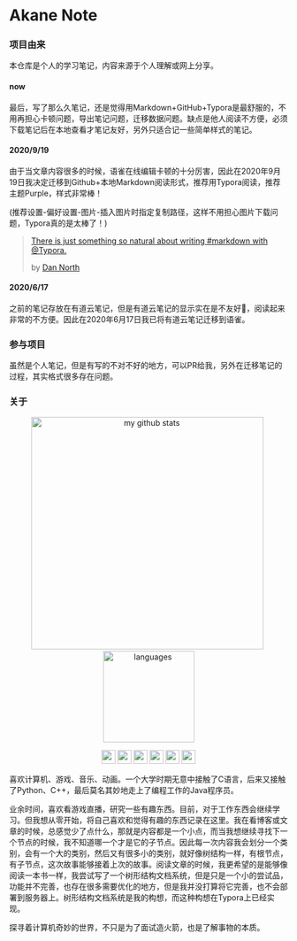 # Akane Note

### 项目由来

本仓库是个人的学习笔记，内容来源于个人理解或网上分享。



#### now

最后，写了那么久笔记，还是觉得用Markdown+GitHub+Typora是最舒服的，不用再担心卡顿问题，导出笔记问题，迁移数据问题。缺点是他人阅读不方便，必须下载笔记后在本地查看才笔记友好，另外只适合记一些简单样式的笔记。

#### 2020/9/19

由于当文章内容很多的时候，语雀在线编辑卡顿的十分厉害，因此在2020年9月19日我决定迁移到Github+本地Markdown阅读形式，推荐用Typora阅读，推荐主题Purple，样式非常棒！

(推荐设置-偏好设置-图片-插入图片时指定复制路径，这样不用担心图片下载问题，Typora真的是太棒了！)

> [There is just something so natural about writing #markdown with @Typora.](https://twitter.com/tastapod/status/739121949104844800)
>
>  by [Dan North](https://twitter.com/tastapod)

#### 2020/6/17

之前的笔记存放在有道云笔记，但是有道云笔记的显示实在是不友好🤮，阅读起来非常的不方便。因此在2020年6月17日我已将有道云笔记迁移到语雀。

### 参与项目 

虽然是个人笔记，但是有写的不对不好的地方，可以PR给我，另外在迁移笔记的过程，其实格式很多存在问题。



### 关于

<p align="center">
<img src="https://github-readme-stats.vercel.app/api?username=AkaneMurakawa&show_icons=true&theme=tokyonigh" alt="my github stats" width="420"/>&nbsp;
  <img src="https://github-readme-stats.vercel.app/api/top-langs/?username=AkaneMurakawa&layout=compact&theme=tokyonigh" alt="languages" height="165">
</p>

<p align="center">
    <img src="https://devicon.dev/devicon.git/icons/ubuntu/ubuntu-plain.svg" width="25px" height="25px"/>
    <img src="https://devicon.dev/devicon.git/icons/c/c-original.svg" width="25px" height="25px"/>
    <img src="https://devicon.dev/devicon.git/icons/cplusplus/cplusplus-original.svg" width="25px" height="25px"/>
    <img src="https://devicon.dev/devicon.git/icons/python/python-original.svg" width="25px" height="25px"/>
    <img src="https://devicon.dev/devicon.git/icons/java/java-original.svg" width="25px" height="25px"/>
    <img src="https://devicon.dev/devicon.git/icons/github/github-original.svg" width="25px" height="25px"/>
</p>

喜欢计算机、游戏、音乐、动画。一个大学时期无意中接触了C语言，后来又接触了Python、C++，最后莫名其妙地走上了编程工作的Java程序员。

业余时间，喜欢看游戏直播，研究一些有趣东西。目前，对于工作东西会继续学习。但我想从零开始，将自己喜欢和觉得有趣的东西记录在这里。我在看博客或文章的时候，总感觉少了点什么，那就是内容都是一个小点，而当我想继续寻找下一个节点的时候，我不知道哪一个才是它的子节点。因此每一次内容我会划分一个类别，会有一个大的类别，然后又有很多小的类别，就好像树结构一样，有根节点，有子节点，这次故事能够接着上次的故事。阅读文章的时候，我更希望的是能够像阅读一本书一样，我尝试写了一个树形结构文档系统，但是只是一个小的尝试品，功能并不完善，也存在很多需要优化的地方，但是我并没打算将它完善，也不会部署到服务器上。树形结构文档系统是我的构想，而这种构想在Typora上已经实现。



探寻着计算机奇妙的世界，不只是为了面试造火箭，也是了解事物的本质。









